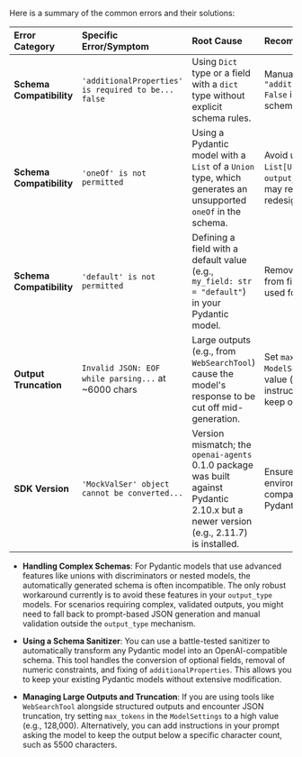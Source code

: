 
Here is a summary of the common errors and their solutions:

| Error Category | Specific Error/Symptom | Root Cause | Recommended Solution |
| :--- | :--- | :--- | :--- |
| **Schema Compatibility** | `'additionalProperties' is required to be... false` | Using `Dict` type or a field with a `dict` type without explicit schema rules. | Manually set `"additionalProperties": False` in the JSON schema. |
| **Schema Compatibility** | `'oneOf' is not permitted` | Using a Pydantic model with a `List` of a `Union` type, which generates an unsupported `oneOf` in the schema. | Avoid using `List[Union[...]]` in your `output_type` models; this may require a model redesign. |
| **Schema Compatibility** | `'default' is not permitted` | Defining a field with a default value (e.g., `my_field: str = "default"`) in your Pydantic model. | Remove default values from fields in models used for `output_type`. |
| **Output Truncation** | `Invalid JSON: EOF while parsing...` at ~6000 chars | Large outputs (e.g., from `WebSearchTool`) cause the model's response to be cut off mid-generation. | Set `max_tokens` in `ModelSettings` to a high value (e.g., 128,000) or instruct the model to keep output concise. |
| **SDK Version** | `'MockValSer' object cannot be converted...` | Version mismatch; the `openai-agents` 0.1.0 package was built against Pydantic 2.10.x but a newer version (e.g., 2.11.7) is installed. | Ensure your environment uses a compatible version of Pydantic. |


- **Handling Complex Schemas**: For Pydantic models that use advanced features like unions with discriminators or nested models, the automatically generated schema is often incompatible. The only robust workaround currently is to avoid these features in your `output_type` models. For scenarios requiring complex, validated outputs, you might need to fall back to prompt-based JSON generation and manual validation outside the `output_type` mechanism.

- **Using a Schema Sanitizer**: You can use a battle-tested sanitizer to automatically transform any Pydantic model into an OpenAI-compatible schema. This tool handles the conversion of optional fields, removal of numeric constraints, and fixing of `additionalProperties`. This allows you to keep your existing Pydantic models without extensive modification.

- **Managing Large Outputs and Truncation**: If you are using tools like `WebSearchTool` alongside structured outputs and encounter JSON truncation, try setting `max_tokens` in the `ModelSettings` to a high value (e.g., 128,000). Alternatively, you can add instructions in your prompt asking the model to keep the output below a specific character count, such as 5500 characters.


